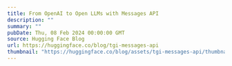 ```yaml
---
title: From OpenAI to Open LLMs with Messages API
description: ""
summary: ""
pubDate: Thu, 08 Feb 2024 00:00:00 GMT
source: Hugging Face Blog
url: https://huggingface.co/blog/tgi-messages-api
thumbnail: "https://huggingface.co/blog/assets/tgi-messages-api/thumbnail.jpg"
---
```


